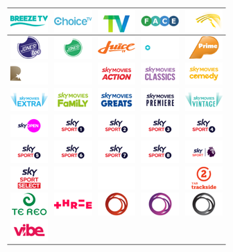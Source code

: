 | ![](https://raw.githubusercontent.com/RevGear/logo/master/Countries/NZ/Breeze-TV.png) | ![](https://raw.githubusercontent.com/RevGear/logo/master/Countries/NZ/Choice-TV.png) | ![](https://raw.githubusercontent.com/RevGear/logo/master/Countries/NZ/Country-TV.png) | ![](https://raw.githubusercontent.com/RevGear/logo/master/Countries/NZ/Face-TV.png) | ![](https://raw.githubusercontent.com/RevGear/logo/master/Countries/NZ/Firstlight.png) | 
|:---:|:---:|:---:|:---:|:---:| 
| ![](https://raw.githubusercontent.com/RevGear/logo/master/Countries/NZ/Jones-Too.png) | ![](https://raw.githubusercontent.com/RevGear/logo/master/Countries/NZ/Jones.png) | ![](https://raw.githubusercontent.com/RevGear/logo/master/Countries/NZ/Juice-TV.png) | ![](https://raw.githubusercontent.com/RevGear/logo/master/Countries/NZ/Kordia-TV.png) | ![](https://raw.githubusercontent.com/RevGear/logo/master/Countries/NZ/Prime.png) | 
| ![](https://raw.githubusercontent.com/RevGear/logo/master/Countries/NZ/Rialto.png) | ![](https://raw.githubusercontent.com/RevGear/logo/master/Countries/NZ/Sky-Arena.png) | ![](https://raw.githubusercontent.com/RevGear/logo/master/Countries/NZ/Sky-Movies-Action.png) | ![](https://raw.githubusercontent.com/RevGear/logo/master/Countries/NZ/Sky-Movies-Classics.png) | ![](https://raw.githubusercontent.com/RevGear/logo/master/Countries/NZ/Sky-Movies-Comedy.png) | 
| ![](https://raw.githubusercontent.com/RevGear/logo/master/Countries/NZ/Sky-Movies-Extra.png) | ![](https://raw.githubusercontent.com/RevGear/logo/master/Countries/NZ/Sky-Movies-Family.png) | ![](https://raw.githubusercontent.com/RevGear/logo/master/Countries/NZ/Sky-Movies-Greats.png) | ![](https://raw.githubusercontent.com/RevGear/logo/master/Countries/NZ/Sky-Movies-Premiere.png) | ![](https://raw.githubusercontent.com/RevGear/logo/master/Countries/NZ/Sky-Movies-Vintage.png) | 
| ![](https://raw.githubusercontent.com/RevGear/logo/master/Countries/NZ/Sky-Open.png) | ![](https://raw.githubusercontent.com/RevGear/logo/master/Countries/NZ/Sky-Sport-1.png) | ![](https://raw.githubusercontent.com/RevGear/logo/master/Countries/NZ/Sky-Sport-2.png) | ![](https://raw.githubusercontent.com/RevGear/logo/master/Countries/NZ/Sky-Sport-3.png) | ![](https://raw.githubusercontent.com/RevGear/logo/master/Countries/NZ/Sky-Sport-4.png) | 
| ![](https://raw.githubusercontent.com/RevGear/logo/master/Countries/NZ/Sky-Sport-5.png) | ![](https://raw.githubusercontent.com/RevGear/logo/master/Countries/NZ/Sky-Sport-6.png) | ![](https://raw.githubusercontent.com/RevGear/logo/master/Countries/NZ/Sky-Sport-7.png) | ![](https://raw.githubusercontent.com/RevGear/logo/master/Countries/NZ/Sky-Sport-8.png) | ![](https://raw.githubusercontent.com/RevGear/logo/master/Countries/NZ/Sky-Sport-Premier-Legaue.png) | 
| ![](https://raw.githubusercontent.com/RevGear/logo/master/Countries/NZ/Sky-Sport-Select.png) | ![](https://raw.githubusercontent.com/RevGear/logo/master/Countries/NZ/SoHo.png) | ![](https://raw.githubusercontent.com/RevGear/logo/master/Countries/NZ/SoHo2.png) | ![](https://raw.githubusercontent.com/RevGear/logo/master/Countries/NZ/TAB-Trackside-1.png) | ![](https://raw.githubusercontent.com/RevGear/logo/master/Countries/NZ/TAB-Trackside-2.png) | 
| ![](https://raw.githubusercontent.com/RevGear/logo/master/Countries/NZ/Te-Reo.png) | ![](https://raw.githubusercontent.com/RevGear/logo/master/Countries/NZ/Three.png) | ![](https://raw.githubusercontent.com/RevGear/logo/master/Countries/NZ/TVNZ-1.png) | ![](https://raw.githubusercontent.com/RevGear/logo/master/Countries/NZ/TVNZ-2.png) | ![](https://raw.githubusercontent.com/RevGear/logo/master/Countries/NZ/TVNZ-Duke.png) | 
| ![](https://raw.githubusercontent.com/RevGear/logo/master/Countries/NZ/Vibe.png)  | 
